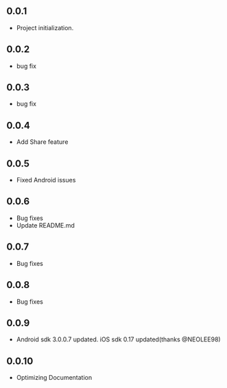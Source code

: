 ## 0.0.1

* Project initialization.

## 0.0.2

* bug fix

## 0.0.3

* bug fix

## 0.0.4

* Add Share feature

## 0.0.5

* Fixed Android issues

## 0.0.6

* Bug fixes
* Update README.md

## 0.0.7

* Bug fixes 

## 0.0.8

* Bug fixes

## 0.0.9

* Android sdk 3.0.0.7 updated. iOS sdk 0.17 updated(thanks @NEOLEE98)

## 0.0.10
* Optimizing Documentation



